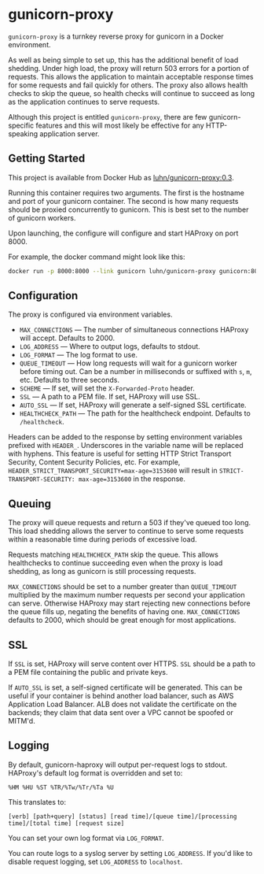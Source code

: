 # gunicorn-proxy

`gunicorn-proxy` is a turnkey reverse proxy for gunicorn in a Docker
environment.

As well as being simple to set up, this has the additional benefit of load
shedding.  Under high load, the proxy will return 503 errors for a portion of
requests.  This allows the application to maintain acceptable response times
for some requests and fail quickly for others.  The proxy also allows health
checks to skip the queue, so health checks will continue to succeed as long as
the application continues to serve requests.

Although this project is entitled `gunicorn-proxy`, there are few
gunicorn-specific features and this will most likely be effective for any
HTTP-speaking application server.

## Getting Started

This project is available from Docker Hub as
[luhn/gunicorn-proxy:0.3](https://hub.docker.com/r/luhn/gunicorn-proxy).

Running this container requires two arguments.  The first is the hostname and
port of your gunicorn container.  The second is how many requests should be
proxied concurrently to gunicorn.  This is best set to the number of gunicorn
workers.

Upon launching, the configure will configure and start HAProxy on port 8000.

For example, the docker command might look like this:

```bash
docker run -p 8000:8000 --link gunicorn luhn/gunicorn-proxy gunicorn:8080 3
```

## Configuration

The proxy is configured via environment variables.

* `MAX_CONNECTIONS` — The number of simultaneous connections HAProxy will
  accept.  Defaults to 2000.
* `LOG_ADDRESS` — Where to output logs, defaults to stdout.
* `LOG_FORMAT` — The log format to use.
* `QUEUE_TIMEOUT` — How long requests will wait for a gunicorn worker before
  timing out.  Can be a number in milliseconds or suffixed with `s`, `m`, etc.
  Defaults to three seconds.
* `SCHEME` — If set, will set the `X-Forwarded-Proto` header.
* `SSL` — A path to a PEM file.  If set, HAProxy will use SSL.
* `AUTO_SSL` — If set, HAProxy will generate a self-signed SSL certificate.
* `HEALTHCHECK_PATH` — The path for the healthcheck endpoint.  Defaults to
  `/healthcheck`.

Headers can be added to the response by setting environment variables prefixed
with `HEADER_`.  Underscores in the variable name will be replaced with
hyphens.  This feature is useful for setting HTTP Strict Transport Security,
Content Security Policies, etc.  For example,
`HEADER_STRICT_TRANSPORT_SECURITY=max-age=3153600` will result in
`STRICT-TRANSPORT-SECURITY: max-age=3153600` in the response.

## Queuing

The proxy will queue requests and return a 503 if they've queued too long.
This load shedding allows the server to continue to serve some requests within
a reasonable time during periods of excessive load.

Requests matching `HEALTHCHECK_PATH` skip the queue.  This allows healthchecks
to continue succeeding even when the proxy is load shedding, as long as
gunicorn is still processing requests.

`MAX_CONNECTIONS` should be set to a number greater than `QUEUE_TIMEOUT`
multiplied by the maximum number requests per second your application can
serve.  Otherwise HAProxy may start rejecting new connections before the queue
fills up, negating the benefits of having one.  `MAX_CONNECTIONS` defaults to
2000, which should be great enough for most applications.

## SSL

If `SSL` is set, HAProxy will serve content over HTTPS.  `SSL` should be a path
to a PEM file containing the public and private keys.

If `AUTO_SSL` is set, a self-signed certificate will be generated.  This can be
useful if your container is behind another load balancer, such as AWS
Application Load Balancer.  ALB does not validate the certificate on the
backends; they claim that data sent over a VPC cannot be spoofed or MITM'd.

## Logging

By default, gunicorn-haproxy will output per-request logs to stdout.  HAProxy's
default log format is overridden and set to:

```
%HM %HU %ST %TR/%Tw/%Tr/%Ta %U
```

This translates to:

```
[verb] [path+query] [status] [read time]/[queue time]/[processing time]/[total time] [request size]
```

You can set your own log format via `LOG_FORMAT`.

You can route logs to a syslog server by setting `LOG_ADDRESS`.  If you'd like
to disable request logging, set `LOG_ADDRESS` to `localhost`.
